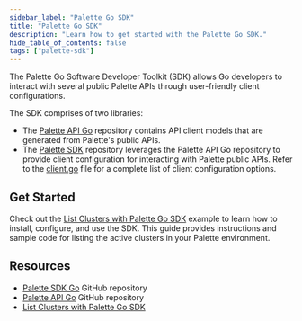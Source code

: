 ```yaml
---
sidebar_label: "Palette Go SDK"
title: "Palette Go SDK"
description: "Learn how to get started with the Palette Go SDK."
hide_table_of_contents: false
tags: ["palette-sdk"]
---
```


The Palette Go Software Developer Toolkit (SDK) allows Go developers to interact with several public Palette APIs
through user-friendly client configurations.

The SDK comprises of two libraries:

- The [Palette API Go](https://github.com/spectrocloud/palette-api-go) repository contains API client models that are
  generated from Palette's public APIs.
- The [Palette SDK](https://github.com/spectrocloud/palette-sdk-go) repository leverages the Palette API Go repository
  to provide client configuration for interacting with Palette public APIs. Refer to the
  [client.go](https://github.com/spectrocloud/palette-sdk-go/blob/main/client/client.go) file for a complete list of
  client configuration options.

## Get Started

Check out the [List Clusters with Palette Go SDK](./list-clusters-sdk.md) example to learn how to install, configure,
and use the SDK. This guide provides instructions and sample code for listing the active clusters in your Palette
environment.

## Resources

- [Palette SDK Go](https://github.com/spectrocloud/palette-sdk-go) GitHub repository
- [Palette API Go](https://github.com/spectrocloud/palette-api-go) GitHub repository
- [List Clusters with Palette Go SDK](./list-clusters-sdk.md)

